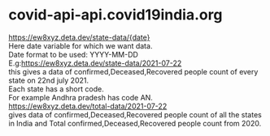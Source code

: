# covid-api-api.covid19india.org
https://ew8xyz.deta.dev/state-data/{date} \
Here date variable for which we want data.\
Date format to be used: YYYY-MM-DD\
E.g:https://ew8xyz.deta.dev/state-data/2021-07-22 \
this gives a data of confirmed,Deceased,Recovered people count of every state on 22nd july 2021.\
Each state has a short code.\
For example Andhra pradesh has code AN.\
https://ew8xyz.deta.dev/total-data/2021-07-22 \
gives data of confirmed,Deceased,Recovered people count of all the states in India and Total confirmed,Deceased,Recovered people count from 2020.


